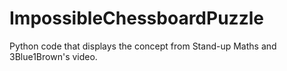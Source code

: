 # ImpossibleChessboardPuzzle
Python code that displays the concept from Stand-up Maths and 3Blue1Brown's video.
